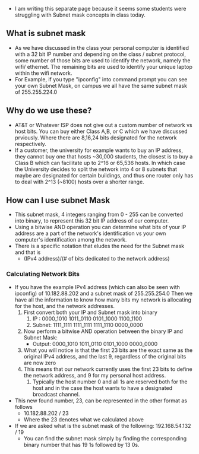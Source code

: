 - I am writing this separate page because it seems some students were struggling with Subnet mask concepts in class today.
## What is subnet mask
- As we have discussed in the class your personal computer is identified with a 32 bit IP number and depending on the class / subnet protocol, some number of those bits are used to identify the network, namely the wifi/ ethernet. The remaining bits are used to identify your unique laptop within the wifi network. 
- For Example, if you type "ipconfig" into command prompt you can see your own Subnet Mask, on campus we all have the same subnet mask of 255.255.224.0
## Why do we use these?
- AT&T or Whatever ISP does not give out a custom number of network vs host bits. You can buy either Class A,B, or C which we have discussed prviously. Where there are 8,16,24 bits designated for the network respectively.
- If a customer, the university for example wants to buy an IP address, they cannot buy one that hosts ~30,000 students, the closest is to buy a Class B which can facilitate up to 2^16 or 65,536 hosts. In which case the University decides to split the network into 4 or 8 subnets that maybe are designated for certain buildings, and thus one router only has to deal with 2^13 (~8100) hosts over a shorter range.
## How can I use subnet Mask
- This subnet mask, 4 integers ranging from 0 - 255 can be converted into binary, to represent this 32 bit IP address of our computer.
- Using a bitwise AND operation you can determine what bits of your IP address are a part of the network's identification vs your own computer's identification among the network.
- There is a specific notation that eludes the need for the Subnet mask and that is 
	- (IPv4 address)/(# of bits dedicated to the network address)
### Calculating Network Bits
- If you have the example IPv4 address (which can also be seen with ipconfig) of 10.182.88.202 and a subnet mask of 255.255.254.0 Then we have all the information to know how many bits my network is allocating for the host, and the network addresses.
	1. First convert both your IP and Subnet mask into binary
		1. IP :        0000_1010  1011_0110  0101_1000  1100_1100
		2. Subnet: 1111_1111  1111_1111  1111_1110  0000_0000
	2. Now perform a bitwise AND operation between the binary IP and Subnet Mask:
		- Output:  0000_1010  1011_0110  0101_1000  0000_0000
	3. What you will notice is that the first 23 bits are the exact same as the original IPv4 address, and the last 9, regardless of the original bits are now zero
	4. This means that our network currently uses the first 23 bits to define the network address, and 9 for my personal host address.
		1. Typically the host number 0 and all 1s are reserved both for the host and in the case the host wants to have a designated broadcast channel.
- This new found number, 23, can be represented in the other format as follows
	- 10.182.88.202 / 23
	- Where the 23 denotes what we calculated above
- If we are asked what is the subnet mask of the following: 192.168.54.132 / 19
	- You can find the subnet mask simply by finding the corresponding binary number that has 19 1s followed by 13 0s.